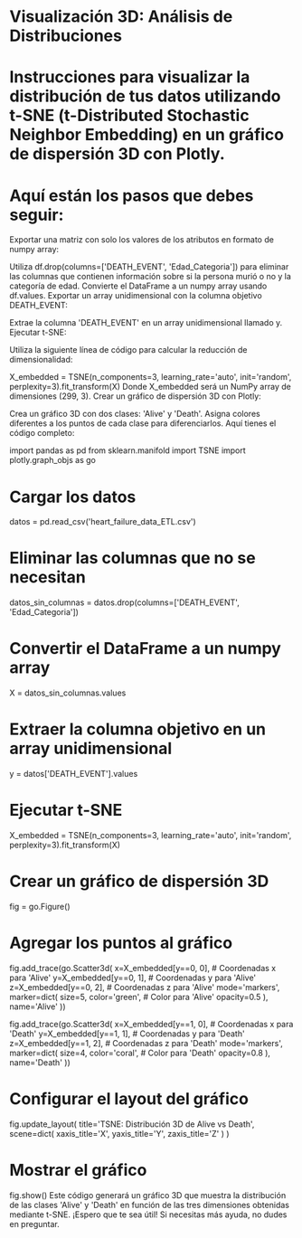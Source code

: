 # Visualización 3D: Análisis de Distribuciones

# Instrucciones para visualizar la distribución de tus datos utilizando t-SNE (t-Distributed Stochastic Neighbor Embedding) en un gráfico de dispersión 3D con Plotly.

# Aquí están los pasos que debes seguir:

Exportar una matriz con solo los valores de los atributos en formato de numpy array:

Utiliza df.drop(columns=['DEATH_EVENT', 'Edad_Categoria']) para eliminar las columnas que contienen información sobre si la persona murió o no y la categoría de edad.
Convierte el DataFrame a un numpy array usando df.values.
Exportar un array unidimensional con la columna objetivo DEATH_EVENT:

Extrae la columna 'DEATH_EVENT' en un array unidimensional llamado y.
Ejecutar t-SNE:

Utiliza la siguiente línea de código para calcular la reducción de dimensionalidad:

X_embedded = TSNE(n_components=3, learning_rate='auto', init='random', perplexity=3).fit_transform(X)
Donde X_embedded será un NumPy array de dimensiones (299, 3).
Crear un gráfico de dispersión 3D con Plotly:

Crea un gráfico 3D con dos clases: 'Alive' y 'Death'.
Asigna colores diferentes a los puntos de cada clase para diferenciarlos.
Aquí tienes el código completo:


import pandas as pd
from sklearn.manifold import TSNE
import plotly.graph_objs as go

# Cargar los datos
datos = pd.read_csv('heart_failure_data_ETL.csv')

# Eliminar las columnas que no se necesitan
datos_sin_columnas = datos.drop(columns=['DEATH_EVENT', 'Edad_Categoria'])

# Convertir el DataFrame a un numpy array
X = datos_sin_columnas.values

# Extraer la columna objetivo en un array unidimensional
y = datos['DEATH_EVENT'].values

# Ejecutar t-SNE
X_embedded = TSNE(n_components=3, learning_rate='auto', init='random', perplexity=3).fit_transform(X)

# Crear un gráfico de dispersión 3D
fig = go.Figure()

# Agregar los puntos al gráfico
fig.add_trace(go.Scatter3d(
    x=X_embedded[y==0, 0],  # Coordenadas x para 'Alive'
    y=X_embedded[y==0, 1],  # Coordenadas y para 'Alive'
    z=X_embedded[y==0, 2],  # Coordenadas z para 'Alive'
    mode='markers',
    marker=dict(
        size=5,
        color='green',  # Color para 'Alive'
        opacity=0.5
    ),
    name='Alive'
))

fig.add_trace(go.Scatter3d(
    x=X_embedded[y==1, 0],  # Coordenadas x para 'Death'
    y=X_embedded[y==1, 1],  # Coordenadas y para 'Death'
    z=X_embedded[y==1, 2],  # Coordenadas z para 'Death'
    mode='markers',
    marker=dict(
        size=4,
        color='coral',  # Color para 'Death'
        opacity=0.8
    ),
    name='Death'
))

# Configurar el layout del gráfico
fig.update_layout(
    title='TSNE: Distribución 3D de Alive vs Death',
    scene=dict(
        xaxis_title='X',
        yaxis_title='Y',
        zaxis_title='Z'
    )
)

# Mostrar el gráfico
fig.show()
Este código generará un gráfico 3D que muestra la distribución de las clases 'Alive' y 'Death' en función de las tres dimensiones obtenidas mediante t-SNE. ¡Espero que te sea útil! Si necesitas más ayuda, no dudes en preguntar.
